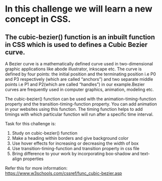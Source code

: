 # In this challenge we will learn a new concept in CSS.

## The cubic-bezier() function is an inbuilt function in CSS which is used to defines a Cubic Bezier curve.

A Bezier curve is a mathematically defined curve used in two-dimensional graphic applications like abode illustrator, inkscape etc.
The curve is defined by four points: the initial position and the terminating position i.e P0 and P3 respectively (which are called “anchors”) and two separate middle points
i.e P1 and P2(which are called “handles”) in our example.Bezier curves are frequently used in computer graphics, animation, modeling etc.

The cubic-bezier() function can be used with the animation-timing-function property and the transition-timing-function property.
You can add animation in your websites using this function. The timing function helps to add timings with which particular function will run after a specific time interval.

Task for this challenge is:
1. Study on cubic-bezier() function
2. Make a heading within borders and give background color
3. Use hover effects for increasing or decreasing the width of box
4. Use transition-timing-function and transition property in css file
5. Bring difference to your work by incorporating box-shadow and text-align properties


Refer this for more information:
https://www.w3schools.com/cssref/func_cubic-bezier.asp
